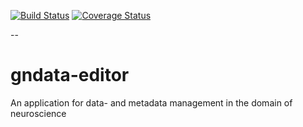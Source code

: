 [![Build Status](https://travis-ci.org/G-Node/gndata-editor.png?branch=master)](https://travis-ci.org/G-Node/gndata-editor)
[![Coverage Status](https://coveralls.io/repos/G-Node/gndata-editor/badge.png?branch=master)](https://coveralls.io/r/G-Node/gndata-editor?branch=master)

--

gndata-editor
=============

An application for data- and metadata management in the domain of neuroscience
